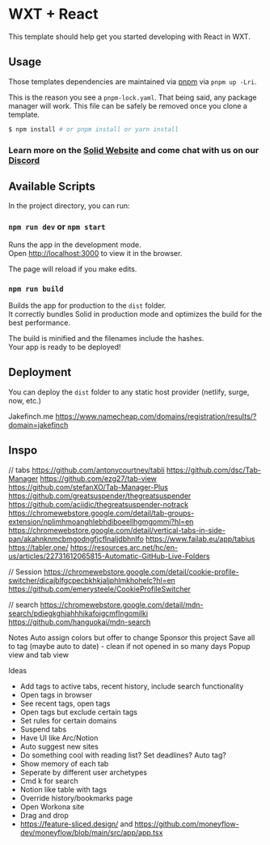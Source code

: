# WXT + React

This template should help get you started developing with React in WXT.

## Usage

Those templates dependencies are maintained via [pnpm](https://pnpm.io) via `pnpm up -Lri`.

This is the reason you see a `pnpm-lock.yaml`. That being said, any package manager will work. This file can be safely be removed once you clone a template.

```bash
$ npm install # or pnpm install or yarn install
```

### Learn more on the [Solid Website](https://solidjs.com) and come chat with us on our [Discord](https://discord.com/invite/solidjs)

## Available Scripts

In the project directory, you can run:

### `npm run dev` or `npm start`

Runs the app in the development mode.<br>
Open [http://localhost:3000](http://localhost:3000) to view it in the browser.

The page will reload if you make edits.<br>

### `npm run build`

Builds the app for production to the `dist` folder.<br>
It correctly bundles Solid in production mode and optimizes the build for the best performance.

The build is minified and the filenames include the hashes.<br>
Your app is ready to be deployed!

## Deployment

You can deploy the `dist` folder to any static host provider (netlify, surge, now, etc.)

Jakefinch.me
https://www.namecheap.com/domains/registration/results/?domain=jakefinch
## Inspo
// tabs 
https://github.com/antonycourtney/tabli
https://github.com/dsc/Tab-Manager
https://github.com/ezg27/tab-view
https://github.com/stefanXO/Tab-Manager-Plus
https://github.com/greatsuspender/thegreatsuspender
https://github.com/aciidic/thegreatsuspender-notrack
https://chromewebstore.google.com/detail/tab-groups-extension/nplimhmoanghlebhdiboeellhgmgommi?hl=en
https://chromewebstore.google.com/detail/vertical-tabs-in-side-pan/akahnknmcbmgodngfjcflnaljdbhnlfo
https://www.failab.eu/app/tabius
https://tabler.one/
https://resources.arc.net/hc/en-us/articles/22731612065815-Automatic-GitHub-Live-Folders

// Session 
https://chromewebstore.google.com/detail/cookie-profile-switcher/dicajblfgcpecbkhkjaljphlmkhohelc?hl=en
https://github.com/emerysteele/CookieProfileSwitcher

// search
https://chromewebstore.google.com/detail/mdn-search/pdiegkghjahhhikafojgcmflngomilki
https://github.com/hanguokai/mdn-search

Notes
Auto assign colors but offer to change
Sponsor this project
Save all to tag (maybe auto to date) - clean if not opened in so many days
Popup view and tab view

Ideas
- Add tags to active tabs, recent history, include search functionality
- Open tags in browser
- See recent tags, open tags
- Open tags but exclude certain tags
- Set rules for certain domains
- Suspend tabs
- Have UI like Arc/Notion
- Auto suggest new sites
- Do something cool with reading list? Set deadlines? Auto tag?
- Show memory of each tab
- Seperate by different user archetypes 
- Cmd k for search
- Notion like table with tags
- Override history/bookmarks page
- Open Workona site
- Drag and drop
- https://feature-sliced.design/ and https://github.com/moneyflow-dev/moneyflow/blob/main/src/app/app.tsx